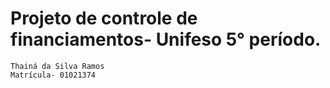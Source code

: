 # Projeto de controle de financiamentos- Unifeso 5° período.

```
Thainá da Silva Ramos
Matrícula- 01021374
```
